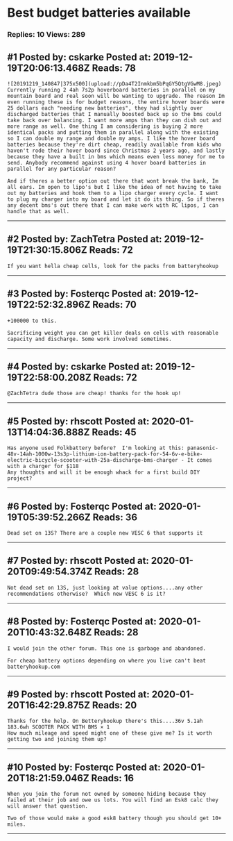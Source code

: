 # Best budget batteries available

### Replies: 10 Views: 289

## \#1 Posted by: cskarke Posted at: 2019-12-19T20:06:13.468Z Reads: 78

```
![20191219_140847|375x500](upload://pDa4T2Inmkbm5bPqGY5QtgVGwM8.jpeg) Currently running 2 4ah 7s2p hoverboard batteries in parallel on my mountain board and real soon will be wanting to upgrade. The reason Im even running these is for budget reasons, the entire hover boards were 25 dollars each "needing new batteries", they had slightly over discharged batteries that I manually boosted back up so the bms could take back over balancing. I want more amps than they can dish out and more range as well. One thing I am considering is buying 2 more identical packs and putting them in parallel along with the existing so I can double my range and double my amps. I like the hover board batteries because they're dirt cheap, readily available from kids who haven't rode their hover board since Christmas 2 years ago, and lastly because they have a built in bms which means even less money for me to send. Anybody recommend against using 4 hover board batteries in parallel for any particular reason?  

And if theres a better option out there that wont break the bank, Im all ears. Im open to lipo's but I like the idea of not having to take out my batteries and hook them to a lipo charger every cycle. I want to plug my charger into my board and let it do its thing. So if theres any decent bms's out there that I can make work with RC lipos, I can handle that as well.
```

---
## \#2 Posted by: ZachTetra Posted at: 2019-12-19T21:30:15.806Z Reads: 72

```
If you want hella cheap cells, look for the packs from batteryhookup
```

---
## \#3 Posted by: Fosterqc Posted at: 2019-12-19T22:52:32.896Z Reads: 70

```
+100000 to this.

Sacrificing weight you can get killer deals on cells with reasonable capacity and discharge. Some work involved sometimes.
```

---
## \#4 Posted by: cskarke Posted at: 2019-12-19T22:58:00.208Z Reads: 72

```
@ZachTetra dude those are cheap! thanks for the hook up!
```

---
## \#5 Posted by: rhscott Posted at: 2020-01-13T14:04:36.888Z Reads: 45

```
Has anyone used Folkbattery before?  I'm looking at this: panasonic-48v-14ah-1000w-13s3p-lithium-ion-battery-pack-for-54-6v-e-bike-electric-bicycle-scooter-with-25a-discharge-bms-charger - It comes with a charger for $118
Any thoughts and will it be enough whack for a first build DIY project?
```

---
## \#6 Posted by: Fosterqc Posted at: 2020-01-19T05:39:52.266Z Reads: 36

```
Dead set on 13S? There are a couple new VESC 6 that supports it
```

---
## \#7 Posted by: rhscott Posted at: 2020-01-20T09:49:54.374Z Reads: 28

```
Not dead set on 13S, just looking at value options....any other recommendations otherwise?  Which new VESC 6 is it?
```

---
## \#8 Posted by: Fosterqc Posted at: 2020-01-20T10:43:32.648Z Reads: 28

```
I would join the other forum. This one is garbage and abandoned. 

For cheap battery options depending on where you live can't beat batteryhookup.com
```

---
## \#9 Posted by: rhscott Posted at: 2020-01-20T16:42:29.875Z Reads: 20

```
Thanks for the help. On Betteryhookup there's this....36v 5.1ah 183.6wh SCOOTER PACK WITH BMS × 1
How much mileage and speed might one of these give me? Is it worth getting two and joining them up?
```

---
## \#10 Posted by: Fosterqc Posted at: 2020-01-20T18:21:59.046Z Reads: 16

```
When you join the forum not owned by someone hiding because they failed at their job and owe us lots. You will find an Esk8 calc they will answer that question.

Two of those would make a good esk8 battery though you should get 10+ miles.
```

---

